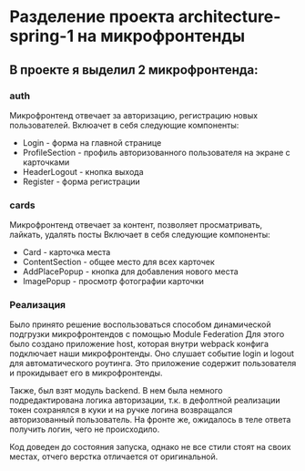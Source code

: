 # Разделение проекта architecture-spring-1 на микрофронтенды

## В проекте я выделил 2 микрофронтенда: 
### auth
Микрофронтенд отвечает за авторизацию, регистрацию новых пользователей. 
Вклюачет в себя следующие компоненты:
* Login - форма на главной странице
* ProfileSection - профиль авторизованного пользователя на экране с карточками
* HeaderLogout - кнопка выхода
* Register - форма регистрации

### cards
Микрофронтенд отвечает за контент, позволяет просматривать, лайкать, удалять посты
Включает в себя следующие компоненты:
* Card - карточка места
* ContentSection - общее место для всех карточек
* AddPlacePopup - кнопка для добавления нового места
* ImagePopup - просмотр фотографии карточки

### Реализация 
Было принято решение воспользоваться способом динамической подгрузки микрофронтендов с помощью Module Federation
Для этого было создано приложение host, которая внутри webpack конфига подключает наши микрофронтенды. Оно слушает событие login и logout для автоматического роутинга.
Это приложение содержит пользователя и прокидывает его в микрофронтенды.

Также, был взят модуль backend. 
В нем была немного подредактирована логика авторизации, т.к. в дефолтной реализации токен сохранялся в куки и на ручке логина возвращался авторизованный пользователь.
На фронте же, ожидалось в теле ответа получить логин, чего не происходило.

Код доведен до состояния запуска, однако не все стили стоят на своих местах, отчего верстка отличается от оригинальной.

